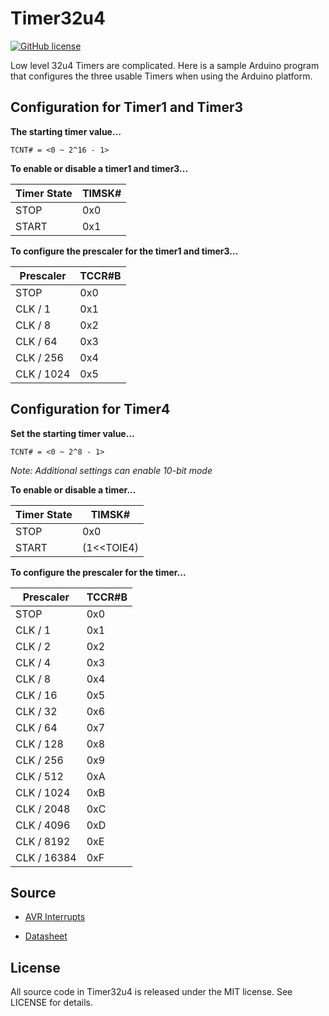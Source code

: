# Timer32u4

[![GitHub license](https://img.shields.io/badge/license-MIT-blue.svg)](https://raw.githubusercontent.com/nextseto/Timer32u4/master/LICENSE)

Low level 32u4 Timers are complicated. Here is a sample Arduino program that configures the three usable Timers when using the Arduino platform.

## Configuration for Timer1 and Timer3

**The starting timer value...**

`TCNT# = <0 ~ 2^16 - 1>`

**To enable or disable a timer1 and timer3...**

| Timer State 	| TIMSK# 	|
|-------------	|--------	|
| STOP        	| 0x0    	|
| START        	| 0x1    	|

**To configure the prescaler for the timer1 and timer3...**

| Prescaler  	| TCCR#B 	|
|------------	|--------	|
| STOP       	| 0x0    	|
| CLK / 1    	| 0x1    	|
| CLK / 8    	| 0x2    	|
| CLK / 64   	| 0x3    	|
| CLK / 256  	| 0x4    	|
| CLK / 1024 	| 0x5    	|

## Configuration for Timer4

**Set the starting timer value...**

`TCNT# = <0 ~ 2^8 - 1>`

*Note: Additional settings can enable 10-bit mode*

**To enable or disable a timer...**

| Timer State 	| TIMSK# 		|
|-------------	|-----------	|
| STOP        	| 0x0    		|
| START        	| (1<<TOIE4)	|

**To configure the prescaler for the timer...**

| Prescaler  	| TCCR#B 	|
|------------	|--------	|
| STOP       	| 0x0    	|
| CLK / 1    	| 0x1    	|
| CLK / 2    	| 0x2    	|
| CLK / 4   	| 0x3    	|
| CLK / 8  	| 0x4    	|
| CLK / 16 	| 0x5    	|
| CLK / 32   	| 0x6    	|
| CLK / 64   	| 0x7    	|
| CLK / 128  	| 0x8    	|
| CLK / 256  	| 0x9    	|
| CLK / 512 	| 0xA    	|
| CLK / 1024 	| 0xB    	|
| CLK / 2048 	| 0xC    	|
| CLK / 4096 	| 0xD    	|
| CLK / 8192	| 0xE    	|
| CLK / 16384	| 0xF    	|

## Source

- [AVR Interrupts](https://gist.github.com/psgs/e7ec757412c0b5cda60f854be57792fd)

- [Datasheet](https://cdn.sparkfun.com/datasheets/Dev/Arduino/Boards/ATMega32U4.pdf)

## License

All source code in Timer32u4 is released under the MIT license. See LICENSE for details.